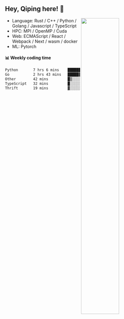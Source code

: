 

## Hey, Qiping here! :wave:

[<img align="right" width="50%" src="https://github-readme-stats.vercel.app/api?username=ppppqp&theme=dark&show_icons=true">](https://metrics.lecoq.io/ppppqp?template=classic)



-   Language: Rust / C++ / Python / Golang / Javascript / TypeScript
-   HPC: MPI / OpenMP / Cuda
-   Web: ECMAScript / React / Webpack / Next / wasm / docker
-   ML: Pytorch



#### :bar_chart: Weekly coding time

<!--START_SECTION:waka-->

```txt
Python       7 hrs 6 mins    ███████████████░░░░░░░░░░   59.63 %
Go           2 hrs 43 mins   █████▓░░░░░░░░░░░░░░░░░░░   22.88 %
Other        42 mins         █▒░░░░░░░░░░░░░░░░░░░░░░░   05.88 %
TypeScript   32 mins         █░░░░░░░░░░░░░░░░░░░░░░░░   04.51 %
Thrift       19 mins         ▓░░░░░░░░░░░░░░░░░░░░░░░░   02.74 %
```

<!--END_SECTION:waka-->
